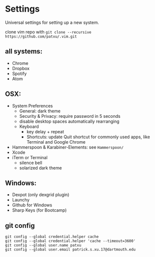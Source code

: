 # Settings

Universal settings for setting up a new system.

clone vim repo with `git clone --recursive https://github.com/patxu/.vim.git`

## all systems:
- Chrome  
- Dropbox  
- Spotify  
- Atom

## OSX:
- System Preferences
  - General: dark theme
  - Security & Privacy: require password in 5 seconds
  - disable desktop spaces automatically rearranging
  - Keyboard
    - key delay + repeat
    - Shortcuts: update Quit shortcut for commonly used apps, like Terminal and Google Chrome
- Hammerspoon & Karabiner-Elements: see `Hammerspoon/`
- Xcode
- iTerm or Terminal
    - silence bell
    - solarized dark theme

## Windows:
- Dexpot (only dexgrid plugin)
- Launchy  
- Github for Windows  
- Sharp Keys (for Bootcamp)

## git config
`git config --global credential.helper cache`  
`git config --global credential.helper 'cache --timeout=3600'`  
`git config --global user.name patxu`  
`git config --global user.email patrick.s.xu.17@dartmouth.edu`  
